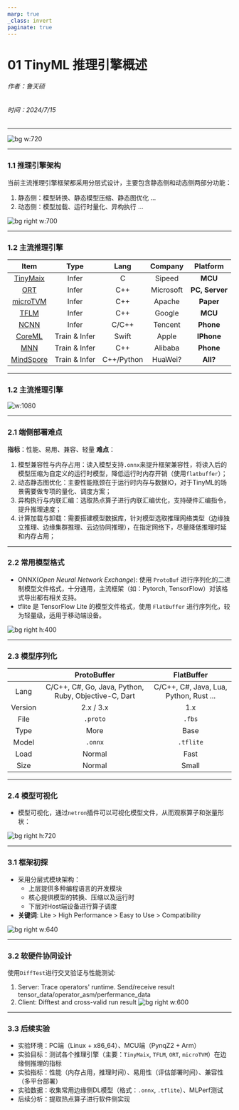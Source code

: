 ```yaml
---
marp: true
_class: invert
paginate: true
---
```

<!-- _header: 'Compute InkJet Lab' -->
<!-- _footer: evo | [Github](https://github.com/lancerstadium/evo/tree/ml) | [Docs](https://lancerstadium.github.io/evo/docs) -->

# 01 TinyML 推理引擎概述

###### 作者：鲁天硕
###### 时间：2024/7/15

---


![bg w:720](asserts/evo-ref1.png)


---
### 1.1 推理引擎架构

当前主流推理引擎框架都采用分层式设计，主要包含静态侧和动态侧两部分功能：
1. 静态侧：模型转换、静态模型压缩、静态图优化 ...
2. 动态侧：模型加载、运行时量化、异构执行 ...

![bg right w:700](asserts/evo-ref4.png)

---
### 1.2 主流推理引擎

|  Item  |  Type  | Lang |  Company  | Platform |
|:------:|:------:|:----:|:---------:|:----:|
| [TinyMaix](https://github.com/sipeed/TinyMaix) | Infer | C | Sipeed | **MCU** |
| [ORT](https://github.com/microsoft/onnxruntime.git) | Infer | C++ | Microsoft | **PC, Server** |
| [microTVM](https://xinetzone.github.io/tvm/docs/arch/microtvm_design.html) | Infer | C++ | Apache | **Paper** |
| [TFLM](https://github.com/tensorflow/tflite-micro) | Infer | C++ | Google | **MCU** |
| [NCNN](https://github.com/Tencent/ncnn) | Infer | C/C++ | Tencent | **Phone** | 
| [CoreML](https://github.com/apple/coremltools) | Train & Infer | Swift | Apple | **IPhone** |
| [MNN](https://github.com/alibaba/MNN) | Train & Infer | C++ | Alibaba | **Phone** |
| [MindSpore](https://github.com/mindspore-ai/mindspore) | Train & Infer | C++/Python | HuaWei? | **All?** |


---
### 1.2 主流推理引擎

![w:1080](asserts/evo-ref3.png)


---

### 2.1 端侧部署难点

**指标**：性能、易用、兼容、轻量
**难点**：
1. 模型兼容性与内存占用：读入模型支持`.onnx`来提升框架兼容性，将读入后的模型压缩为自定义的运行时模型，降低运行时内存开销（使用`flatbuffer`）；
2. 动态静态图优化：主要性能瓶颈在于运行时内存与数据IO，对于TinyML的场景需要做专项的量化、调度方案；
3. 异构执行与内联汇编：选取热点算子进行内联汇编优化，支持硬件汇编指令，提升推理速度；
4. 计算加载与卸载：需要搭建模型数据库，针对模型选取推理网络类型（边缘独立推理、边缘集群推理、云边协同推理），在指定网络下，尽量降低推理时延和内存占用；


---

### 2.2 常用模型格式

- ONNX(*Open Neural Network Exchange*): 使用 `ProtoBuf` 进行序列化的二进制模型文件格式，十分通用，主流框架（如：Pytorch, TensorFlow）对该格式导出都有相关支持。
- tflite 是 TensorFlow Lite 的模型文件格式，使用 `FlatBuffer` 进行序列化，较为轻量级，适用于移动端设备。

![bg right h:400](asserts/evo-mdl1.png)


---

### 2.3 模型序列化

|       | ProtoBuffer | FlatBuffer |
|:-----:|:-----------:|:----------:|
| Lang  | C/C++, C#, Go, Java, Python, Ruby, Objective-C, Dart | C/C++, C#, Java, Lua, Python, Rust ... |
| Version | 2.x / 3.x |  1.x  |
| File  | `.proto` | `.fbs` |
| Type  |  More  | Base |
| Model |  `.onnx`  | `.tflite` |
| Load  |   Normal  |   Fast    |
| Size  |   Normal  |   Small   |


---

### 2.4 模型可视化

- 模型可视化，通过`netron`插件可以可视化模型文件，从而观察算子和张量形状：

![bg right h:720](asserts/evo-mdl2.png)

---

### 3.1 框架初探

- 采用分层式模块架构：
  - 上层提供多种编程语言的开发模块
  - 核心提供模型的转换、压缩以及运行时
  - 下层对Host端设备进行算子调度
- **关键词**: Lite > High Performance > Easy to Use > Compatibility

![bg right w:640](./public/evo.svg)


---

### 3.2 软硬件协同设计

使用`DiffTest`进行交叉验证与性能测试:
1. Server: Trace operators' runtime. Send/receive result tensor_data/operator_asm/perfermance_data
2. Client: Difftest and cross-valid run result
![bg right w:600](./public/edb.svg)


---

### 3.3 后续实验

- 实验环境：PC端（Linux + x86_64）、MCU端（PynqZ2 + Arm）
- 实验目标：测试各个推理引擎（主要：`TinyMaix`, `TFLM`, `ORT`, `microTVM`）在边缘侧推理的指标
- 实验指标：性能（内存占用，推理时间）、易用性（评估部署时间）、兼容性（多平台部署）
- 实验数据：收集常用边缘侧DL模型（格式：`.onnx`, `.tflite`）、MLPerf测试
- 后续分析：提取热点算子进行软件侧实现